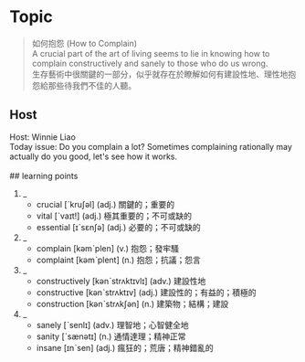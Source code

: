 # Topic

> 如何抱怨 (How to Complain) <br>
> A crucial part of the art of living seems to lie in knowing how to complain constructively and sanely to those who do us wrong. <br>
> 生存藝術中很關鍵的一部分，似乎就存在於瞭解如何有建設性地、理性地抱怨給那些待我們不佳的人聽。 <br>

## Host
Host: Winnie Liao 
<br>Today issue: Do you complain a lot? Sometimes complaining rationally may actually do you good, let's see how it works.
<br><br>## learning points
1. _
	* crucial  [ˋkruʃəl]  (adj.)  關鍵的；重要的
	* vital  [ˋvaɪt!]  (adj.)  極其重要的；不可或缺的
	* essential  [ɪˋsɛnʃə]  (adj.)  必要的；不可或缺的
2. _
	* complain  [kəmˋplen]  (v.)  抱怨；發牢騷
	* complaint  [kəmˋplent]  (n.)  抱怨；抗議；怨言
3. _
	* constructively  [kənˋstrʌktɪvlɪ]  (adv.)  建設性地
	* constructive  [kənˋstrʌktɪv]  (adj.)  建設性的；有益的；積極的
	* construction  [kənˋstrʌkʃən]  (n.)  建築物；結構；建設
4. _
	* sanely  [ˋsenlɪ]  (adv.)  理智地；心智健全地
	* sanity  [ˋsænətɪ]  (n.)  通情達理；精神正常
	* insane  [ɪnˋsen]  (adj.)  瘋狂的；荒唐；精神錯亂的
